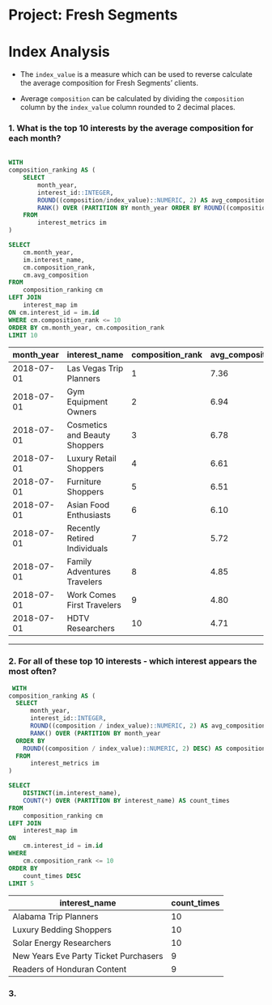 # Project: Fresh Segments

# Index Analysis


- The `index_value` is a measure which can be used to reverse calculate the average composition for Fresh Segments’ clients.

- Average `composition` can be calculated by dividing the `composition` column by the `index_value` column rounded to 2 decimal places.


### 1. What is the top 10 interests by the average composition for each month?

````sql
 
WITH 
composition_ranking AS (
	SELECT 
		month_year,
		interest_id::INTEGER,
		ROUND((composition/index_value)::NUMERIC, 2) AS avg_composition,
		RANK() OVER (PARTITION BY month_year ORDER BY ROUND((composition/index_value)::NUMERIC, 2) DESC) AS composition_rank
	FROM
		interest_metrics im
)

SELECT 
	cm.month_year,
	im.interest_name,
	cm.composition_rank,
	cm.avg_composition
FROM 
	composition_ranking cm
LEFT JOIN
	interest_map im
ON cm.interest_id = im.id 
WHERE cm.composition_rank <= 10
ORDER BY cm.month_year, cm.composition_rank
LIMIT 10
````

|month_year|interest_name|composition_rank|avg_composition|
|----------|-------------|----------------|---------------|
|2018-07-01|Las Vegas Trip Planners|1|7.36|
|2018-07-01|Gym Equipment Owners|2|6.94|
|2018-07-01|Cosmetics and Beauty Shoppers|3|6.78|
|2018-07-01|Luxury Retail Shoppers|4|6.61|
|2018-07-01|Furniture Shoppers|5|6.51|
|2018-07-01|Asian Food Enthusiasts|6|6.10|
|2018-07-01|Recently Retired Individuals|7|5.72|
|2018-07-01|Family Adventures Travelers|8|4.85|
|2018-07-01|Work Comes First Travelers|9|4.80|
|2018-07-01|HDTV Researchers|10|4.71|

--- 


### 2. For all of these top 10 interests - which interest appears the most often?

````sql
 WITH 
composition_ranking AS (
  SELECT 
      month_year,
      interest_id::INTEGER,
      ROUND((composition / index_value)::NUMERIC, 2) AS avg_composition,
      RANK() OVER (PARTITION BY month_year
  ORDER BY
    ROUND((composition / index_value)::NUMERIC, 2) DESC) AS composition_rank
  FROM
      interest_metrics im
)

SELECT 
	DISTINCT(im.interest_name),
	COUNT(*) OVER (PARTITION BY interest_name) AS count_times
FROM 
	composition_ranking cm
LEFT JOIN
	interest_map im
ON
	cm.interest_id = im.id
WHERE
	cm.composition_rank <= 10
ORDER BY
	count_times DESC
LIMIT 5
````

|interest_name|count_times|
|-------------|-----------|
|Alabama Trip Planners|10|
|Luxury Bedding Shoppers|10|
|Solar Energy Researchers|10|
|New Years Eve Party Ticket Purchasers|9|
|Readers of Honduran Content|9|


### 3. 
